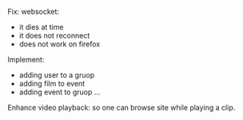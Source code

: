 

Fix: websocket:
  * it dies at time
  * it does not reconnect
  * does not work on firefox

Implement:
  * adding user to a gruop
  * adding film to event
  * adding event to gruop
  …

Enhance video playback:
  so one can browse site while playing a clip.
